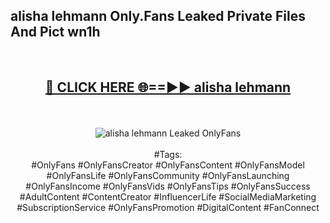 <h2>alisha lehmann Only.Fans Leaked Private Files And Pict wn1h</h2>
<br>
<div align="center">
<h2><a href="https://mediafiles.top/alisha_lehmann" rel="nofollow">🔴 CLICK HERE 🌐==►► alisha lehmann</a></h2>
<br>
<br>
<a href="https://mediafiles.top/alisha_lehmann" rel="nofollow" data-target="animated-image.originalLink"><img src="https://i.ibb.co.com/WyWwxjT/player-gif2.gif" alt="alisha lehmann Leaked OnlyFans" style="max-width: 100%; display: inline-block;" data-target="animated-image.originalImage"></a>
<br><br>
#Tags:
<br>
#OnlyFans #OnlyFansCreator #OnlyFansContent #OnlyFansModel #OnlyFansLife #OnlyFansCommunity #OnlyFansLaunching #OnlyFansIncome #OnlyFansVids #OnlyFansTips #OnlyFansSuccess #AdultContent #ContentCreator #InfluencerLife #SocialMediaMarketing #SubscriptionService #OnlyFansPromotion #DigitalContent #FanConnect
</div>
<br>